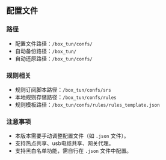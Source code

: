 ## 配置文件

### 路径
- 配置文件路径：`/box_tun/confs/`
- 自动备份路径：`/box_tun/`
- 自动还原路径：`/box_tun/confs/`

### 规则相关
- 规则订阅脚本路径：`/box_tun/confs/srs`
- 本地规则存储路径：`/box_tun/confs/rules`
- 规则模板路径：`/box_tun/confs/rules/rules_template.json`

### 注意事项
- 本版本需要手动调整配置文件（如 `.json` 文件）。
- 支持热点共享、usb电缆共享、网关代理。
- 支持黑白名单功能，需自行在 `.json` 文件中配置。
